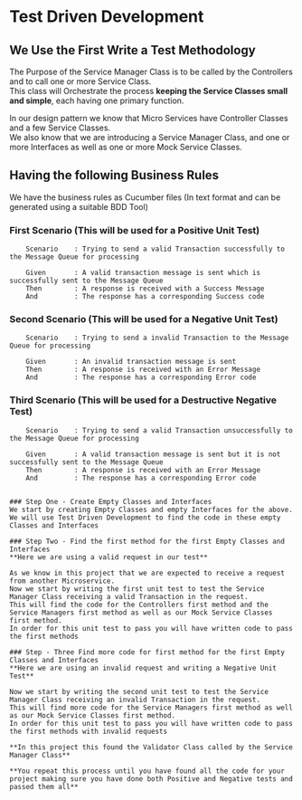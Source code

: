 # Test Driven Development

## We Use the First Write a Test Methodology


The Purpose of the Service Manager Class is to be called by the Controllers and to call one or more Service Class.   
This class will Orchestrate the process **keeping the Service Classes small and simple**, each having one primary function.

In our design pattern we know that Micro Services have Controller Classes  and a few Service Classes.   
We also know that we are introducing a Service Manager Class, and one or more Interfaces as well as one or more Mock Service Classes.   


## Having the following Business Rules 

We have the business rules as Cucumber files (In text format and can be generated using a suitable BDD Tool)
### First Scenario (This will be used for a Positive Unit Test)
```
    Scenario    : Trying to send a valid Transaction successfully to the Message Queue for processing

    Given       : A valid transaction message is sent which is successfully sent to the Message Queue
    Then        : A response is received with a Success Message
    And         : The response has a corresponding Success code
```

###  Second Scenario (This will be used for a Negative Unit Test)
```
    Scenario    : Trying to send a invalid Transaction to the Message Queue for processing

    Given       : An invalid transaction message is sent
    Then        : A response is received with an Error Message
    And         : The response has a corresponding Error code
```

###  Third Scenario (This will be used for a Destructive Negative Test)
```
    Scenario    : Trying to send a valid Transaction unsuccessfully to the Message Queue for processing

    Given       : A valid transaction message is sent but it is not successfully sent to the Message Queue
    Then        : A response is received with an Error Message
    And         : The response has a corresponding Error code


### Step One - Create Empty Classes and Interfaces
We start by creating Empty Classes and empty Interfaces for the above.   
We will use Test Driven Development to find the code in these empty Classes and Interfaces 

### Step Two - Find the first method for the first Empty Classes and Interfaces 
**Here we are using a valid request in our test**

As we know in this project that we are expected to receive a request from another Microservice.   
Now we start by writing the first unit test to test the Service Manager Class receiving a valid Transaction in the request.     
This will find the code for the Controllers first method and the Service Managers first method as well as our Mock Service Classes first method.   
In order for this unit test to pass you will have written code to pass the first methods

### Step - Three Find more code for first method for the first Empty Classes and Interfaces 
**Here we are using an invalid request and writing a Negative Unit Test**

Now we start by writing the second unit test to test the Service Manager Class receiving an invalid Transaction in the request.   
This will find more code for the Service Managers first method as well as our Mock Service Classes first method.   
In order for this unit test to pass you will have written code to pass the first methods with invalid requests

**In this project this found the Validator Class called by the Service Manager Class**

**You repeat this process until you have found all the code for your project making sure you have done both Positive and Negative tests and passed them all**

```